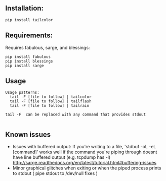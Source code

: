 ## Installation:

```
pip install tailcolor
```


## Requirements:
Requires fabulous, sarge, and blessings:

```
pip install fabulous
pip install blessings
pip install sarge
```

## Usage

```
Usage patterns: 
  tail -F [file to follow] | tailcolor
  tail -F [file to follow] | tailflash
  tail -F [file to follow] | tailrain
  
tail -F  can be replaced with any command that provides stdout
  
```

## Known issues
- Issues with buffered output: If you're writing to a file, 'stdbuf -oL -eL [command]' works well if the command you're piping through doesnt have line buffered output (e.g. tcpdump has -l) http://sarge.readthedocs.org/en/latest/tutorial.html#buffering-issues
- Minor graphical glitches when exiting or when the piped process prints to stdout ( pipe stdout to /dev/null fixes )
